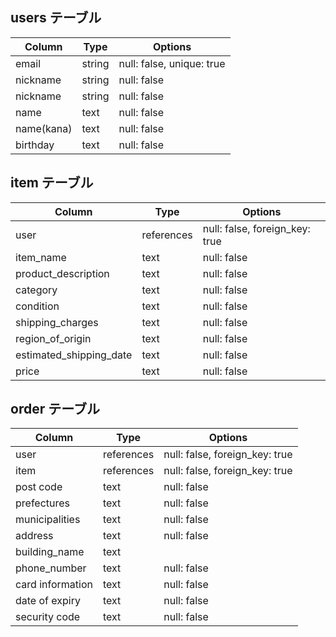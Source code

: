 ## users テーブル

| Column             | Type   | Options                   |
| ------------------ | ------ | ------------------------- |
| email              | string | null: false, unique: true |
| nickname | string | null: false               |
| nickname               | string | null: false               |
| name                      | text   | null: false               |
| name(kana)           | text   | null: false               |
| birthday                 | text   | null: false               |

## item テーブル

| Column       | Type       | Options                       |
| -------------| ---------  | ----------------------------- |
| user              | references | null: false, foreign_key: true |
| item_name     | text       | null: false                   |
| product_description       | text       | null: false    
| category       | text       | null: false                   |
| condition       | text       | null: false                   |
| shipping_charges   | text       | null: false                   |
| region_of_origin | text       | null: false                   |
| estimated_shipping_date | text       | null: false                   |
| price               | text       | null: false                   |


## order テーブル

| Column       | Type       | Options                        |
| ------------ | ---------- | ------------------------------ |
| user         | references | null: false, foreign_key: true |
| item         | references | null: false, foreign_key: true |
| post code     | text       | null: false                    |
| prefectures      | text       | null: false                    |
| municipalities   | text       | null: false                    |
| address          | text       | null: false                    |
| building_name   | text       |               |
| phone_number   | text       | null: false                    |
| card information | text       | null: false                    |
| date of expiry | text       | null: false                    |
| security code | text       | null: false                    |

